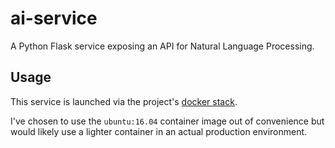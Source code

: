 # ai-service
A Python Flask service exposing an API for Natural Language Processing.

## Usage
This service is launched via the project's [docker stack](../docker-stack/README.md).

I've chosen to use the `ubuntu:16.04` container image out of convenience but would likely use a lighter container in an actual production environment.
